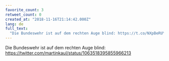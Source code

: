 ```yaml
---
favorite_count: 3
retweet_count: 0
created_at: "2018-11-16T21:14:42.000Z"
lang: de
full_text:
  "Die Bundeswehr ist auf dem rechten Auge blind: https://t.co/NXpBeRUYMl"
---
```


Die Bundeswehr ist auf dem rechten Auge blind:
<https://twitter.com/martinkaul/status/1063518395855966213>
